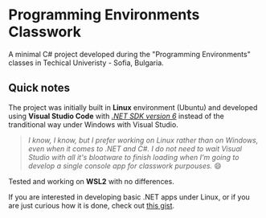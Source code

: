 # Programming Environments Classwork
A minimal C# project developed during the "Programming Environments" classes in Techical Univeristy - Sofia, Bulgaria.

## Quick notes

The project was initially built in **Linux** environment (Ubuntu) and developed using **Visual Studio Code** with [_.NET SDK version 6_](https://dotnet.microsoft.com/en-us/download/dotnet/6.0) instead of the tranditional way under Windows with Visual Studio.

>  _I know, I know, but I prefer working on Linux rather than on Windows, even when it comes to .NET and C#. I do not need to wait Visual Studio with all it's bloatware to finish loading when I'm going to develop a single console app for classwork purpouses._ :smile:

Tested and working on **WSL2** with no differences.

If you are interested in developing basic .NET apps under Linux, or if you are just curious how it is done, check out [this gist](https://gist.github.com/IvoKara/f9a61afe9efaa13f1203ec089b9df60c).
